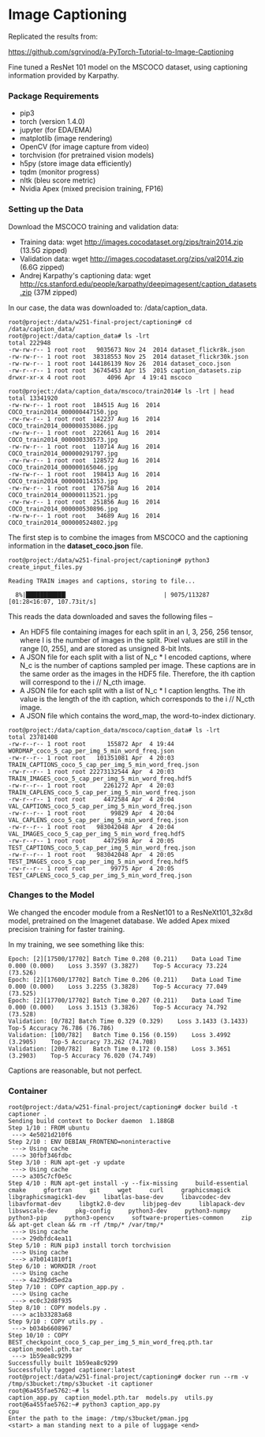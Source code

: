 # Image Captioning ##

Replicated the results from:

https://github.com/sgrvinod/a-PyTorch-Tutorial-to-Image-Captioning

Fine tuned a ResNet 101 model on the MSCOCO dataset, using captioning information provided by Karpathy.

### Package Requirements ###

* pip3
* torch (version 1.4.0)
* jupyter (for EDA/EMA)
* matplotlib (image rendering)
* OpenCV (for image capture from video)
* torchvision (for pretrained vision models)
* h5py (store image data efficiently)
* tqdm (monitor progress)
* nltk (bleu score metric)
* Nvidia Apex (mixed precision training, FP16)

### Setting up the Data ###

Download the MSCOCO training and validation data:

* Training data: wget http://images.cocodataset.org/zips/train2014.zip (13.5G zipped)
* Validation data: wget http://images.cocodataset.org/zips/val2014.zip (6.6G zipped)
* Andrej Karpathy's captioning data: wget http://cs.stanford.edu/people/karpathy/deepimagesent/caption_datasets.zip (37M zipped)

In our case, the data was downloaded to: /data/caption_data.

```
root@project:/data/w251-final-project/captioning# cd /data/caption_data/
root@project:/data/caption_data# ls -lrt
total 222948
-rw-rw-r-- 1 root root   9035673 Nov 24  2014 dataset_flickr8k.json
-rw-rw-r-- 1 root root  38318553 Nov 25  2014 dataset_flickr30k.json
-rw-rw-r-- 1 root root 144186139 Nov 26  2014 dataset_coco.json
-rw-r--r-- 1 root root  36745453 Apr 15  2015 caption_datasets.zip
drwxr-xr-x 4 root root      4096 Apr  4 19:41 mscoco

root@project:/data/caption_data/mscoco/train2014# ls -lrt | head
total 13341920
-rw-rw-r-- 1 root root  184515 Aug 16  2014 COCO_train2014_000000447150.jpg
-rw-rw-r-- 1 root root  142237 Aug 16  2014 COCO_train2014_000000353086.jpg
-rw-rw-r-- 1 root root  222661 Aug 16  2014 COCO_train2014_000000330573.jpg
-rw-rw-r-- 1 root root  110714 Aug 16  2014 COCO_train2014_000000291797.jpg
-rw-rw-r-- 1 root root  128572 Aug 16  2014 COCO_train2014_000000165046.jpg
-rw-rw-r-- 1 root root  198413 Aug 16  2014 COCO_train2014_000000114353.jpg
-rw-rw-r-- 1 root root  176758 Aug 16  2014 COCO_train2014_000000113521.jpg
-rw-rw-r-- 1 root root  251856 Aug 16  2014 COCO_train2014_000000530896.jpg
-rw-rw-r-- 1 root root   34689 Aug 16  2014 COCO_train2014_000000524802.jpg
```

The first step is to combine the images from MSCOCO and the captioning information in the **dataset_coco.json** file.

```
root@project:/data/w251-final-project/captioning# python3 create_input_files.py 

Reading TRAIN images and captions, storing to file...

  8%|███████████▎                           | 9075/113287 [01:28<16:07, 107.73it/s]
```

This reads the data downloaded and saves the following files –

* An HDF5 file containing images for each split in an I, 3, 256, 256 tensor, where I is the number of images in the split. Pixel values are still in the range [0, 255], and are stored as unsigned 8-bit Ints.
* A JSON file for each split with a list of N_c * I encoded captions, where N_c is the number of captions sampled per image. These captions are in the same order as the images in the HDF5 file. Therefore, the ith caption will correspond to the i // N_cth image.
* A JSON file for each split with a list of N_c * I caption lengths. The ith value is the length of the ith caption, which corresponds to the i // N_cth image.
* A JSON file which contains the word_map, the word-to-index dictionary.

```
root@project:/data/caption_data/mscoco/caption_data# ls -lrt
total 23781408
-rw-r--r-- 1 root root      155872 Apr  4 19:44 WORDMAP_coco_5_cap_per_img_5_min_word_freq.json
-rw-r--r-- 1 root root   101351081 Apr  4 20:03 TRAIN_CAPTIONS_coco_5_cap_per_img_5_min_word_freq.json
-rw-r--r-- 1 root root 22273132544 Apr  4 20:03 TRAIN_IMAGES_coco_5_cap_per_img_5_min_word_freq.hdf5
-rw-r--r-- 1 root root     2261272 Apr  4 20:03 TRAIN_CAPLENS_coco_5_cap_per_img_5_min_word_freq.json
-rw-r--r-- 1 root root     4472584 Apr  4 20:04 VAL_CAPTIONS_coco_5_cap_per_img_5_min_word_freq.json
-rw-r--r-- 1 root root       99829 Apr  4 20:04 VAL_CAPLENS_coco_5_cap_per_img_5_min_word_freq.json
-rw-r--r-- 1 root root   983042048 Apr  4 20:04 VAL_IMAGES_coco_5_cap_per_img_5_min_word_freq.hdf5
-rw-r--r-- 1 root root     4472598 Apr  4 20:05 TEST_CAPTIONS_coco_5_cap_per_img_5_min_word_freq.json
-rw-r--r-- 1 root root   983042048 Apr  4 20:05 TEST_IMAGES_coco_5_cap_per_img_5_min_word_freq.hdf5
-rw-r--r-- 1 root root       99775 Apr  4 20:05 TEST_CAPLENS_coco_5_cap_per_img_5_min_word_freq.json
```

### Changes to the Model ###

We changed the encoder module from a ResNet101 to a ResNeXt101_32x8d model, pretrained on the Imagenet database.
We added Apex mixed precision training for faster training.


In my training, we see something like this:

```
Epoch: [2][17500/17702]	Batch Time 0.208 (0.211)	Data Load Time 0.000 (0.000)	Loss 3.3597 (3.3827)	Top-5 Accuracy 73.224 (73.526)
Epoch: [2][17600/17702]	Batch Time 0.206 (0.211)	Data Load Time 0.000 (0.000)	Loss 3.2255 (3.3828)	Top-5 Accuracy 77.049 (73.525)
Epoch: [2][17700/17702]	Batch Time 0.207 (0.211)	Data Load Time 0.000 (0.000)	Loss 3.1513 (3.3826)	Top-5 Accuracy 74.792 (73.528)
Validation: [0/782]	Batch Time 0.329 (0.329)	Loss 3.1433 (3.1433)	Top-5 Accuracy 76.786 (76.786)	
Validation: [100/782]	Batch Time 0.156 (0.159)	Loss 3.4992 (3.2905)	Top-5 Accuracy 73.262 (74.708)	
Validation: [200/782]	Batch Time 0.172 (0.158)	Loss 3.3651 (3.2903)	Top-5 Accuracy 76.020 (74.749)
```

Captions are reasonable, but not perfect.

### Container ###

```
root@project:/data/w251-final-project/captioning# docker build -t captioner .
Sending build context to Docker daemon  1.188GB
Step 1/10 : FROM ubuntu
 ---> 4e5021d210f6
Step 2/10 : ENV DEBIAN_FRONTEND=noninteractive
 ---> Using cache
 ---> 30fbf346fdbc
Step 3/10 : RUN apt-get -y update
 ---> Using cache
 ---> a305c7cf0e5c
Step 4/10 : RUN apt-get install -y --fix-missing     build-essential     cmake     gfortran     git     wget     curl     graphicsmagick     libgraphicsmagick1-dev     libatlas-base-dev     libavcodec-dev     libavformat-dev     libgtk2.0-dev     libjpeg-dev     liblapack-dev     libswscale-dev     pkg-config     python3-dev     python3-numpy     python3-pip     python3-opencv     software-properties-common     zip     && apt-get clean && rm -rf /tmp/* /var/tmp/*
 ---> Using cache
 ---> 29dbfdc4ea11
Step 5/10 : RUN pip3 install torch torchvision
 ---> Using cache
 ---> a7b0141810f1
Step 6/10 : WORKDIR /root
 ---> Using cache
 ---> 4a239dd5ed2a
Step 7/10 : COPY caption_app.py .
 ---> Using cache
 ---> ec0c32d8f935
Step 8/10 : COPY models.py .
 ---> ac1b33283a68
Step 9/10 : COPY utils.py .
 ---> b034b6608967
Step 10/10 : COPY BEST_checkpoint_coco_5_cap_per_img_5_min_word_freq.pth.tar caption_model.pth.tar
 ---> 1b59ea8c9299
Successfully built 1b59ea8c9299
Successfully tagged captioner:latest
root@project:/data/w251-final-project/captioning# docker run --rm -v /tmp/s3bucket:/tmp/s3bucket -it captioner 
root@6a455fae5762:~# ls
caption_app.py  caption_model.pth.tar  models.py  utils.py
root@6a455fae5762:~# python3 caption_app.py 
cpu
Enter the path to the image: /tmp/s3bucket/pman.jpg 
<start> a man standing next to a pile of luggage <end> 
```
